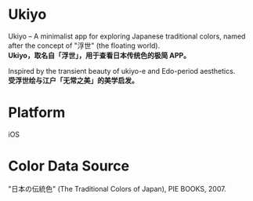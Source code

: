 # Ukiyo
Ukiyo – A minimalist app for exploring Japanese traditional colors, named after the concept of "浮世" (the floating world). </br>
**Ukiyo，取名自「浮世」，用于查看日本传统色的极简 APP。**

Inspired by the transient beauty of ukiyo-e and Edo-period aesthetics.<br/>
**受浮世绘与江户「无常之美」的美学启发。**

# Platform
iOS 

# Color Data Source
"日本の伝統色" (The Traditional Colors of Japan), PIE BOOKS, 2007.
